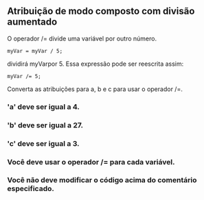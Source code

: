 ## Atribuição de modo composto com divisão aumentado

O operador /= divide uma variável por outro número.

    myVar = myVar / 5;

dividirá myVarpor 5. Essa expressão pode ser reescrita assim:

    myVar /= 5;

Converta as atribuições para a, b e c para usar o operador /=.


### 'a' deve ser igual a 4.

### 'b' deve ser igual a 27.

### 'c' deve ser igual a 3.

### Você deve usar o operador /= para cada variável.

### Você não deve modificar o código acima do comentário especificado.
